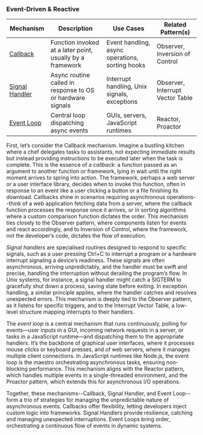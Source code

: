 
### Event-Driven & Reactive

| Mechanism | Description | Use Cases | Related Pattern(s) |
|---|---|---|---|
| [Callback](./callback/) | Function invoked at a later point, usually by a framework | Event handling, async operations, sorting hooks | Observer, Inversion of Control |
| [Signal Handler](./signal/) | Async routine called in response to OS or hardware signals | Interrupt handling, Unix signals, exceptions | Observer, Interrupt Vector Table |
| [Event Loop](./event/) | Central loop dispatching async events | GUIs, servers, JavaScript runtimes | Reactor, Proactor |

First, let’s consider the Callback mechanism. Imagine a bustling kitchen where a chef delegates tasks to
assistants, not expecting immediate results but instead providing instructions to be executed later when
the task is complete. This is the essence of a *callback*: a function passed as an argument to another function
or framework, lying in wait until the right moment arrives to spring into action. The framework, perhaps
a web server or a user interface library, decides when to invoke this function, often in response to an
event like a user clicking a button or a file finishing its download. Callbacks shine in scenarios requiring
asynchronous operations--think of a web application fetching data from a server, where the callback function
processes the response once it arrives, or in sorting algorithms where a custom comparison function dictates
the order. This mechanism ties closely to the Observer pattern, where components listen for events and react
accordingly, and to Inversion of Control, where the framework, not the developer’s code, dictates the flow
of execution.

*Signal handlers* are specialised routines designed to respond to specific signals, such as a user pressing
Ctrl+C to interrupt a program or a hardware interrupt signaling a device’s readiness. These signals are often
asynchronous, arriving unpredictably, and the handler must be swift and precise, handling the interruption
without derailing the program’s flow. In Unix systems, for instance, a signal handler might catch a SIGTERM
to gracefully shut down a process, saving state before exiting. In exception handling, a similar principle
applies, where the handler catches and resolves unexpected errors. This mechanism is deeply tied to the
Observer pattern, as it listens for specific triggers, and to the Interrupt Vector Table, a low-level
structure mapping interrupts to their handlers.

The *event loop* is a central mechanism that runs continuously, polling for events—user inputs in a GUI,
incoming network requests in a server, or tasks in a JavaScript runtime—and dispatching them to the
appropriate handlers. It’s the backbone of graphical user interfaces, where it processes mouse clicks or
keyboard presses, and of web servers, where it manages multiple client connections. In JavaScript runtimes
like Node.js, the event loop is the maestro orchestrating asynchronous tasks, ensuring non-blocking performance.
This mechanism aligns with the Reactor pattern, which handles multiple events in a single-threaded environment,
and the Proactor pattern, which extends this for asynchronous I/O operations.

Together, these mechanisms--Callback, Signal Handler, and Event Loop--form a trio of strategies for managing
the unpredictable nature of asynchronous events. Callbacks offer flexibility, letting developers inject
custom logic into frameworks. Signal Handlers provide resilience, catching and managing unexpected interruptions.
Event Loops bring order, orchestrating a continuous flow of events in dynamic systems.

